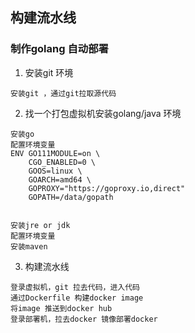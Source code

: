 ## 构建流水线

### 制作golang 自动部署

1. 安装git 环境

``` 
安装git ，通过git拉取源代码
```

2. 找一个打包虚拟机安装golang/java 环境

``` 
安装go
配置环境变量
ENV GO111MODULE=on \
    CGO_ENABLED=0 \
    GOOS=linux \
    GOARCH=amd64 \
    GOPROXY="https://goproxy.io,direct"
    GOPATH=/data/gopath


安装jre or jdk
配置环境变量
安装maven

```

3. 构建流水线

``` 
登录虚拟机，git 拉去代码，进入代码
通过Dockerfile 构建docker image
将image 推送到docker hub
登录部署机，拉去docker 镜像部署docker
```

